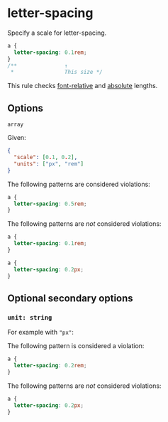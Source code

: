 # letter-spacing

Specify a scale for letter-spacing.

```css
a {
  letter-spacing: 0.1rem;
}
/**               ↑
 *                This size */
```

This rule checks [font-relative](https://drafts.csswg.org/css-values-4/#font-relative-lengths) and [absolute](https://drafts.csswg.org/css-values-4/#absolute-lengths) lengths.

## Options

`array`

Given:

```json
{
  "scale": [0.1, 0.2],
  "units": ["px", "rem"]
}
```

The following patterns are considered violations:

```css
a {
  letter-spacing: 0.5rem;
}
```

The following patterns are _not_ considered violations:

```css
a {
  letter-spacing: 0.1rem;
}

a {
  letter-spacing: 0.2px;
}
```

## Optional secondary options

### `unit: string`

For example with `"px"`:

The following pattern is considered a violation:

```css
a {
  letter-spacing: 0.2rem;
}
```

The following patterns are _not_ considered violations:

```css
a {
  letter-spacing: 0.2px;
}
```
